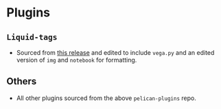 # Plugins
## `Liquid-tags`
 * Sourced from [this release](https://github.com/getpelican/pelican-plugins) and edited to include `vega.py` and an edited version of `img` and `notebook` for formatting.

## Others
 * All other plugins sourced from the above `pelican-plugins` repo.
